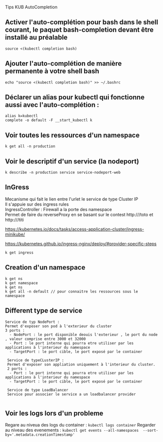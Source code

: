 Tips KUB AutoCompletion 
##  Activer l'auto-complétion pour bash dans le shell courant, le paquet bash-completion devant être installé au préalable
```source <(kubectl completion bash) ```

## Ajouter l'auto-complétion de manière permanente à votre shell bash
```echo "source <(kubectl completion bash)" >> ~/.bashrc```

## Déclarer un alias pour kubectl qui fonctionne aussi avec l'auto-complétion :
```alias k=kubectl```   
```complete -o default -F __start_kubectl k```


## Voir toutes les ressources d'un namespace
```k get all -n production```

## Voir  le descriptif d'un service (la nodeport)
```k describe -n production service service-nodeport-web```


## InGress
Mecanisme qui fait le lien entre l'urlet le service de type Cluster IP  
Il s'appuie sur des ingress rules  
IngressController : Firewall a la porte des namespace  
Permet de faire du reverseProxy en se basant sur le contest http://<url>/toto et http://<url>/titi

https://kubernetes.io/docs/tasks/access-application-cluster/ingress-minikube/  

https://kubernetes.github.io/ingress-nginx/deploy/#provider-specific-steps  
```
k get ingress
 ```
  
  
## Creation d'un namespace
```
k get ns 
k get namespace
k get ns 
k get all -n default // pour connaitre les ressources sous le namespace

  ```

## Different type de service 
```
Service de typ NodePort : 
Permet d'exposer son pod à l'exterieur du cluster 
3 ports : 
  - NodePort : le port disponible deouis l'exterieur , le port du node , valeur comprise entre 3000 et 32000
  - Port : le port interne qui pourra etre utiliser par les applications à l'interieur du namespace
  - TargetPort : le port cible, le port exposé par le container
 
 Service de typeCLusterIP :
 Permet d'exposer son appliation uniquement à l'interieur du cluster.
 2 ports : 
  - Port : le port interne qui pourra etre utiliser par les applications à l'interieur du namespace
  - TargetPort : le port cible, le port exposé par le container
 
 Service de type LoadBalancer 
 Service pour associer le service a un loadbalancer provider 
 
  ```
## Voir les logs lors d'un probleme 
Regare au niveua des logs du container : ```kubectl logs container```
Regarder au niveau des evenements :  ```kubectl get events --all-namespaces  --sort-by='.metadata.creationTimestamp'```
